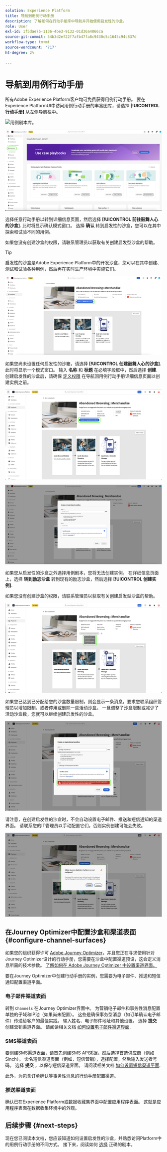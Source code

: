 ```yaml
---
solution: Experience Platform
title: 导航到用例行动手册
description: 了解如何在行动手册库中导航并开始使用启发性的沙盒。
role: User
exl-id: 1f5dae75-1136-4be3-9132-01d36a4066ca
source-git-commit: 54b3d2ef22f7afb47fa8c9430c5c1645c94c837d
workflow-type: tm+mt
source-wordcount: '717'
ht-degree: 2%

---
```


# 导航到用例行动手册

所有Adobe Experience Platform客户均可免费获得用例行动手册。 要在Experience PlatformUI中访问用例行动手册的丰富图库，请选择 **[!UICONTROL 行动手册]** 从左侧导航栏中。

![用例剧本库。](/help/use-case-playbooks/assets/playbooks/discover/playbooks-gallery.png)

![直接访问左侧导航栏中的用例行动手册。](/help/use-case-playbooks/assets/playbooks/discover/left-nav-playbooks.png)

选择任意行动手册以转到详细信息页面，然后选择 **[!UICONTROL 前往鼓舞人心的沙盒]**. 此时将显示确认模式窗口。 选择 **确认** 转到启发性的沙盒，您可以在其中探索和试验不同的用例。

如果您没有创建沙盒的权限，请联系管理员以获取有关创建启发型沙盒的帮助。

>[!TIP]
>
>启发性的沙盒是Adobe Experience Platform中的开发沙盒，您可以在其中创建、测试和试验各种用例，然后再在实时生产环境中实施它们。

![请转到励志沙盒。](/help/use-case-playbooks/assets/playbooks/discover/inspirational-sandbox.png)

如果您尚未设置任何启发性的沙箱，请选择 **[!UICONTROL 创建鼓舞人心的沙盒]**. 此时将显示一个模式窗口。 输入 **名称** 和 **标题** 在必填字段框中，然后选择 **创建**. 创建启发性的沙盒后，请确保 [定义权限](/help/access-control/home.md) 在导航回用例行动手册详细信息页面以创建实例之前。

![创建一个富有启迪精神的沙盒。](/help/use-case-playbooks/assets/playbooks/discover/create-inspirational-sandbox.png)

![输入名称和标题以创建启发性的沙盒。](/help/use-case-playbooks/assets/playbooks/discover/create-inspirational-sandbox-modal.png)

如果您从启发性的沙盒之外选择用例剧本，您将无法创建实例。 在详细信息页面上，选择 **转到励志沙盒** 转到现有的励志沙盒，然后选择 **[!UICONTROL 创建实例]**.

如果您没有创建沙盒的权限，请联系管理员以获取有关创建启发型沙盒的帮助。

![没有创建沙盒的权限。](/help/use-case-playbooks/assets/playbooks/discover/no-permissions-to-create-sandbox.png)

如果您已达到已分配给您的沙盒数量限制，则会显示一条消息，要求您联系组织管理员以增加限制，或者停用或删除一些活动沙盒。 一旦调整了沙盒限制或减少了活动沙盒数，您就可以继续创建启发性的沙盒。

![已达到沙盒限制。](/help/use-case-playbooks/assets/playbooks/discover/sandbox-limit-reached.png)

请注意，在创建启发性的沙盒时，不会自动设置电子邮件、推送和短信通知的渠道界面。 请联系您的IT管理员以手动配置它们，否则实例创建可能会失败。

![配置渠道预设。](/help/use-case-playbooks/assets/playbooks/discover/configure-channel-presets.png)

## 在Journey Optimizer中配置沙盒和渠道表面 {#configure-channel-surfaces}

如果您的组织获得许可 [Adobe Journey Optimizer](https://experienceleague.adobe.com/docs/journey-optimizer/using/ajo-home.html?lang=zh-Hans)，并且您正在寻求使用针对Journey Optimizer设计的行动手册，您需要在沙盒中配置渠道预设，这会定义消息所需的技术参数。 [了解如何在 Adobe Journey Optimizer 中设置渠道界面。](https://experienceleague.adobe.com/docs/journey-optimizer/using/configuration/channel-surfaces.html)

要在Journey Optimizer中创建行动手册的实例，您需要为电子邮件、推送和短信通知配置渠道平面。

### 电子邮件渠道表面

转到 `Channels` 在Journey Optimizer界面中。 为营销电子邮件和事务性消息配置单独的子域和IP池（如果尚未配置）。 这些是确保事务型消息（如订单确认电子邮件）传递给客户的最佳实践。 输入姓名、电子邮件地址和其他设置。 选择 **提交** 创建营销渠道界面。 请阅读相关文档 [如何设置电子邮件渠道界面](https://experienceleague.adobe.com/docs/journey-optimizer/using/email/configure-email/email-settings.html).

### SMS渠道表面

要创建SMS渠道表面，请首先创建SMS API凭据，然后选择首选供应商（例如Sinch）。 命名短信渠道表面（例如，短信营销），选择配置，然后输入发送者号码。 选择 **提交** ，以保存短信渠道界面。 请阅读相关文档 [如何设置短信渠道平面](https://experienceleague.adobe.com/docs/journey-optimizer/using/sms/sms-configuration.html?lang=zh-Hans#message-preset-sms).

此外，为包含订单确认等事务性消息的行动手册配置渠道。

### 推送渠道表面

确认已在Experience Platform或数据收藏集界面中配置应用程序表面。 这就是应用程序表面在数据收集环境中的外观。

## 后续步骤 {#next-steps}

现在您已阅读本文档，您应该知道如何设置启发性的沙盒，并熟悉访问Platform中的用例行动手册的不同方式。 接下来，阅读如何 [选择](/help/use-case-playbooks/playbooks/choose.md) 正确的剧本。
